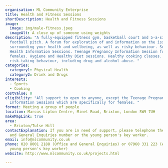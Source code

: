 ```yaml
---
organisation: ML Community Enterprise
title: Health and Fitness Sessions
shortDescription: Health and Fitness Sessions
image:
  image: img/male-fitness.jpeg
  imageAlt: A close up of someone using weights
description: "A fully-equipped fitness gym, basketball court and 5-a-side
  football pitch. A forum for exploration of and information on the issues
  surrounding your health and wellbeing, as well as risky behaviour. Sexual
  Health Information Sessions. Teenage Pregnancy Information Session for
  females. Hygiene and Healthy Diet sessions. Healthy cooking classes. Look at
  risk-taking behaviour, including drug and alcohol abuse. "
categories:
  category1: Physical Health
  category2: Drink and Drugs
interests:
  - Sports
  - Cooking
costValue: 0
eligibility: "All support to open to anyone, except the Teenage Pregnancy
  Information Sessions which are specifically for females. "
format: Meeting a group of people
location: Marcus Lipton Centre, Minet Road, Brixton, London SW9 7UH
makeMapLink: true
area:
  - Brixton/Tulse Hill
contactExplanation: If you are in need of support, please telephone the Office
  and General Enquiries number or the young person's key worker.
email: info@mlcommunity.co.uk
phone: 020 8001 2188 (Office and General Enquiries) or 07960 331 223 (Andrew the
  young person's key worker)
website: http://www.mlcommunity.co.uk/projects.html

---
```

